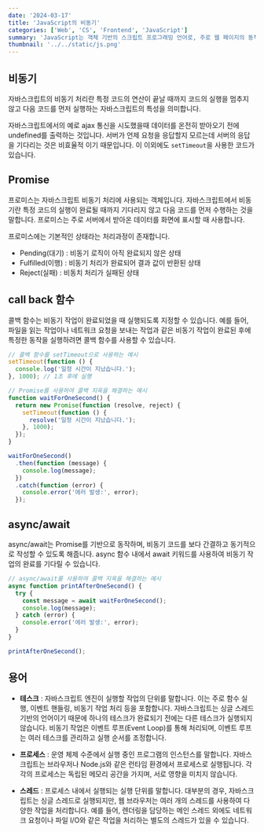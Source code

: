 ```yaml
---
date: '2024-03-17'
title: 'JavaScript의 비동기'
categories: ['Web', 'CS', 'Frontend', 'JavaScript']
summary: 'JavaScript는 객체 기반의 스크립트 프로그래밍 언어로, 주로 웹 페이지의 동적 기능을 구현하는 데 사용됩니다. '
thumbnail: '../../static/js.png'
---
```


## 비동기

자바스크립트의 비동기 처리란 특정 코드의 연산이 끝날 때까지 코드의 실행을 멈추지 않고 다음 코드를 먼저 실행하는 자바스크립트의 특성을 의미합니다.

자바스크립트에서의 예로 ajax 통신을 시도했을때 데이터를 온전히 받아오기 전에 undefined를 출력하는 것입니다. 서버가 언제 요청을 응답할지 모르는데 서버의 응답을 기다리는 것은 비효율적 이기 때문입니다. 이 이외에도 `setTimeout`을 사용한 코드가 있습니다.

## Promise

프로미스는 자바스크립트 비동기 처리에 사용되는 객체입니다. 자바스크립트에서 비동기란 특정 코드의 실행이 완료될 때까지 기다리지 않고 다음 코드를 먼저 수행하는 것을 말합니다.
프로미스는 주로 서버에서 받아온 데이터를 화면에 표시할 때 사용합니다.

프로미스에는 기본적인 상태라는 처리과정이 존재합니다.

- Pending(대기) : 비동기 로직이 아직 완료되지 않은 상태
- Fulfilled(이행) : 비동기 처리가 완료되어 결과 값이 반환된 상태
- Reject(실패) : 비동치 처리가 실패된 상태

## call back 함수

콜백 함수는 비동기 작업이 완료되었을 때 실행되도록 지정할 수 있습니다. 예를 들어, 파일을 읽는 작업이나 네트워크 요청을 보내는 작업과 같은 비동기 작업이 완료된 후에 특정한 동작을 실행하려면 콜백 함수를 사용할 수 있습니다.

```jsx
// 콜백 함수를 setTimeout으로 사용하는 예시
setTimeout(function () {
  console.log('일정 시간이 지났습니다.');
}, 1000); // 1초 후에 실행
```

```jsx
// Promise를 사용하여 콜백 지옥을 해결하는 예시
function waitForOneSecond() {
  return new Promise(function (resolve, reject) {
    setTimeout(function () {
      resolve('일정 시간이 지났습니다.');
    }, 1000);
  });
}

waitForOneSecond()
  .then(function (message) {
    console.log(message);
  })
  .catch(function (error) {
    console.error('에러 발생:', error);
  });
```

## async/await

async/await는 Promise를 기반으로 동작하며, 비동기 코드를 보다 간결하고 동기적으로 작성할 수 있도록 해줍니다. async 함수 내에서 await 키워드를 사용하여 비동기 작업의 완료를 기다릴 수 있습니다.

```jsx
// async/await를 사용하여 콜백 지옥을 해결하는 예시
async function printAfterOneSecond() {
  try {
    const message = await waitForOneSecond();
    console.log(message);
  } catch (error) {
    console.error('에러 발생:', error);
  }
}

printAfterOneSecond();
```

## 용어

- **테스크** : 자바스크립트 엔진이 실행할 작업의 단위를 말합니다. 이는 주로 함수 실행, 이벤트 핸들링, 비동기 작업 처리 등을 포함합니다. 자바스크립트는 싱글 스레드 기반의 언어이기 때문에 하나의 테스크가 완료되기 전에는 다른 테스크가 실행되지 않습니다. 비동기 작업은 이벤트 루프(Event Loop)를 통해 처리되며, 이벤트 루프는 여러 테스크를 관리하고 실행 순서를 조정합니다.

- **프로세스** : 운영 체제 수준에서 실행 중인 프로그램의 인스턴스를 말합니다. 자바스크립트는 브라우저나 Node.js와 같은 런타임 환경에서 프로세스로 실행됩니다. 각각의 프로세스는 독립된 메모리 공간을 가지며, 서로 영향을 미치지 않습니다.

- **스레드** : 프로세스 내에서 실행되는 실행 단위를 말합니다. 대부분의 경우, 자바스크립트는 싱글 스레드로 실행되지만, 웹 브라우저는 여러 개의 스레드를 사용하여 다양한 작업을 처리합니다. 예를 들어, 렌더링을 담당하는 메인 스레드 외에도 네트워크 요청이나 파일 I/O와 같은 작업을 처리하는 별도의 스레드가 있을 수 있습니다.
